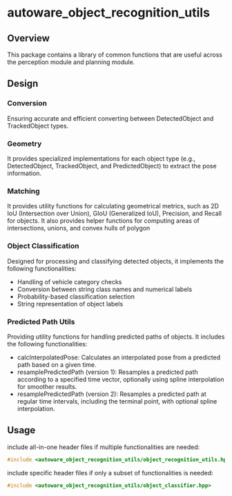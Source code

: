 # autoware_object_recognition_utils

## Overview

This package contains a library of common functions that are useful across the perception module and planning module.

## Design

### Conversion

Ensuring accurate and efficient converting between DetectedObject and TrackedObject types.

### Geometry

It provides specialized implementations for each object type (e.g., DetectedObject, TrackedObject, and PredictedObject) to extract the pose information.

### Matching

It provides utility functions for calculating geometrical metrics, such as 2D IoU (Intersection over Union), GIoU (Generalized IoU), Precision, and Recall for objects. It also provides helper functions for computing areas of intersections, unions, and convex hulls of polygon

### Object Classification

Designed for processing and classifying detected objects, it implements the following functionalities:

- Handling of vehicle category checks
- Conversion between string class names and numerical labels
- Probability-based classification selection
- String representation of object labels

### Predicted Path Utils

Providing utility functions for handling predicted paths of objects. It includes the following functionalities:

- calcInterpolatedPose: Calculates an interpolated pose from a predicted path based on a given time.
- resamplePredictedPath (version 1): Resamples a predicted path according to a specified time vector, optionally using spline interpolation for smoother results.
- resamplePredictedPath (version 2): Resamples a predicted path at regular time intervals, including the terminal point, with optional spline interpolation.

## Usage

include all-in-one header files if multiple functionalities are needed:

```cpp
#include <autoware_object_recognition_utils/object_recognition_utils.hpp>
```

include specific header files if only a subset of functionalities is needed:

```cpp
#include <autoware_object_recognition_utils/object_classifier.hpp>
```
